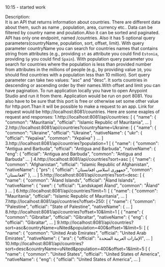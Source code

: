 10:15 - started work

Description:  
It is an API that returns information about countries. There are different data about them, such as name , population, area, currency etc.. Data can be filtered by country name and poulation.Also it can be sorted and paginated. API has only one endpoint, named /countries. Also it has 5 optional query parameters(countryName, population, sort, offset, limit). With query parameter countryName you can search for countries names that contains string from attributes (e.g., providing `st` as attribute you could find `Estonia`, providing `Sp` you could find `Spain`). With population query parameter you search for countries where the population is less than provided number from attributes in the millions of people (e.g., by providing value `10`, you should find countries with a population less than 10 million). Sort query parameter can take two values: "asc" and "desc". It sorts countries in descending or ascending order by their names.With offset and limit you can have pagination. 
To run application locally you have to open Anypoint Studio and run it from there. Application would be run on port 8081. You also have
to be sure that this port is free or otherwise set some other value for http.port.Than it will be possible to make a request to an app.
Link for request would be http://localhost:8081/countries. 
Here are some exaples of request and responses:
1.http://localhost:8081/api/countries:
[
    {
        "name": {
            "common": "Mauritania",
            "official": "Islamic Republic of Mauritania",
    ...
]
2.http://localhost:8081/api/countries?countryName=Ukraine:
[
    {
        "name": {
            "common": "Ukraine",
            "official": "Ukraine",
            "nativeName": {
                "ukr": {
                    "official": "Україна",
                    "common": "Україна"
                }
  ...
]
3.http://localhost:8081/api/countries?population=1
[
    {
        "name": {
            "common": "Antigua and Barbuda",
            "official": "Antigua and Barbuda",
            "nativeName": {
                "eng": {
                    "official": "Antigua and Barbuda",
                    "common": "Antigua and Barbuda"
    ...
]
4.http://localhost:8081/api/countries?sort=asc
[
    {
        "name": {
            "common": "Afghanistan",
            "official": "Islamic Republic of Afghanistan",
            "nativeName": {
                "prs": {
                    "official": "جمهوری اسلامی افغانستان",
                    "common": "افغانستان"
                },
  ...
]
5.http://localhost:8081/api/countries?sort=desc:
[
    {
        "name": {
            "common": "Åland Islands",
            "official": "Åland Islands",
            "nativeName": {
                "swe": {
                    "official": "Landskapet Åland",
                    "common": "Åland"
                }
  ...
]
6.http://localhost:8081/api/countries?limit=1:
[
    {
        "name": {
            "common": "Mauritania",
            "official": "Islamic Republic of Mauritania",
    ...
]
7.http://localhost:8081/api/countries?offset=250:
[
    {
        "name": {
            "common": "Palestine",
            "official": "State of Palestine",
            "nativeName": {
  ...
]
8.http://localhost:8081/api/countries?offset=10&limit=1
[
    {
        "name": {
            "common": "Gibraltar",
            "official": "Gibraltar",
            "nativeName": {
                "eng": {
                    "official": "Gibraltar",
  ...
]
9.http://localhost:8081/api/countries?sort=asc&countryName=uNited&population=400&offset=1&limit=5:
[
    {
        "name": {
            "common": "United Arab Emirates",
            "official": "United Arab Emirates",
            "nativeName": {
                "ara": {
                    "official": "الإمارات العربية المتحدة",
   ...
]
10.http://localhost:8081/api/countries?sort=desc&countryName=uNited&population=400&offset=1&limit=5
[
    {
        "name": {
            "common": "United States",
            "official": "United States of America",
            "nativeName": {
                "eng": {
                    "official": "United States of America",
    ...
]
